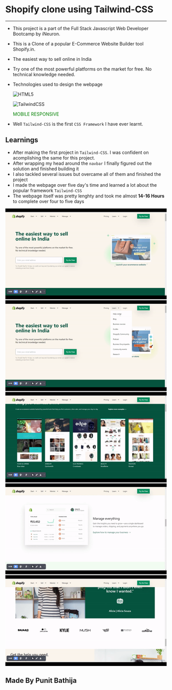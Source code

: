 # Shopify clone using Tailwind-CSS

---

- This project is a part of the Full Stack Javascript Web   Developer Bootcamp by iNeuron.
- This is a Clone of a popular E-Commerce Website Builder tool Shopify.in.
- The easiest way to sell online in India
- Try one of the most powerful platforms on the market for free. No technical knowledge needed.
- Technologies used to design the webpage

  ![HTML5](https://img.shields.io/badge/html5-%23E34F26.svg?style=for-the-badge&logo=html5&logoColor=white)

  ![TailwindCSS](https://img.shields.io/badge/tailwindcss-%2338B2AC.svg?style=for-the-badge&logo=tailwind-css&logoColor=white)

  <p style="color: green">MOBILE RESPONSIVE</p>

- Well `Tailwind-CSS` is the first `CSS Framework` I have ever learnt.

## Learnings

- After making the first project in `Tailwind-CSS`. I was confident on acomplishing the same for this project.
- After wrapping my head around the `navbar` I finally figured out the solution and finished building it 
- I also tackled several issues but overcame all of them and finished the project
- I made the webpage over five day's time and learned a lot about the popular framework `Tailwind-CSS`
- The webpage itself was pretty lenghty and took me almost **14-16 Hours** to complete over four to five days

![Gif](./gifOne.gif)
![Gif](./gifTwo.gif)
![Gif](./gifThree.gif)
![Gif](./gifFour.gif)
![Gif](./gifFive.gif)

## Made By Punit Bathija
